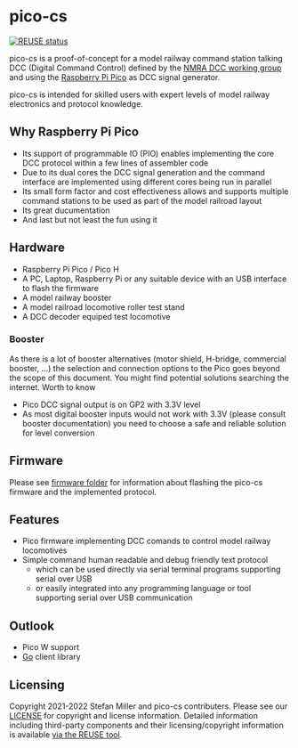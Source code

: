 # pico-cs

[![REUSE status](https://api.reuse.software/badge/github.com/stfnmllr/pico-cs)](https://api.reuse.software/info/github.com/stfnmllr/pico-cs)

pico-cs is a proof-of-concept for a model railway command station talking DCC (Digital Command Control) defined by the [NMRA DCC working group](https://www.nmra.org/dcc-working-group) and using the [Raspberry Pi Pico](https://www.raspberrypi.com/products/raspberry-pi-pico/) as DCC signal generator.

pico-cs is intended for skilled users with expert levels of model railway electronics and protocol knowledge.

## Why Raspberry Pi Pico

- Its support of programmable IO (PIO) enables implementing the core DCC protocol within a few lines of assembler code
- Due to its dual cores the DCC signal generation and the command interface are implemented using different cores being run in parallel
- Its small form factor and cost effectiveness allows and supports multiple command stations to be used as part of the model railroad layout
- Its great ducumentation 
- And last but not least the fun using it

## Hardware

- Raspberry Pi Pico / Pico H
- A PC, Laptop, Raspberry Pi or any suitable device with an USB interface to flash the firmware
- A model railway booster
- A model railroad locomotive roller test stand
- A DCC decoder equiped test locomotive

### Booster

As there is a lot of booster alternatives (motor shield, H-bridge, commercial booster, ...) the selection and connection options to the Pico goes beyond the scope of this document. You might find potential solutions searching the internet. Worth to know
- Pico DCC signal output is on GP2 with 3.3V level
- As most digital booster inputs would not work with 3.3V (please consult booster documentation) you need to choose a safe and reliable solution for level conversion

## Firmware

Please see [firmware folder](https://github.com/stfnmllr/pico-cs/tree/main/firmware) for information about flashing the pico-cs firmware and the implemented protocol.

## Features

- Pico firmware implementing DCC comands to control model railway locomotives
- Simple command human readable and debug friendly text protocol
  - which can be used directly via serial terminal programs supporting serial over USB
  - or easily integrated into any programming language or tool supporting serial over USB communication

## Outlook

- Pico W support
- [Go](https://go.dev/) client library 

## Licensing

Copyright 2021-2022 Stefan Miller and pico-cs contributers. Please see our [LICENSE](LICENSE) for copyright and license information. Detailed information including third-party components and their licensing/copyright information is available [via the REUSE tool](https://api.reuse.software/info/github.com/stfnmllr/pico-cs).
